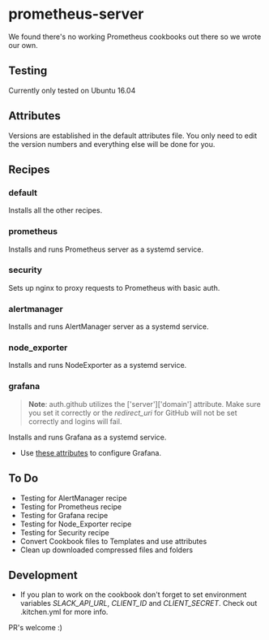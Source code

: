 # prometheus-server

We found there's no working Prometheus cookbooks out there so we wrote our own.

## Testing

Currently only tested on Ubuntu 16.04

## Attributes

Versions are established in the default attributes file. You only need to edit the version numbers and everything else will be done for you.

## Recipes

### default

Installs all the other recipes.

### prometheus

Installs and runs Prometheus server as a systemd service.

### security

Sets up nginx to proxy requests to Prometheus with basic auth.

### alertmanager

Installs and runs AlertManager server as a systemd service.

### node_exporter

Installs and runs NodeExporter as a systemd service.

### grafana

> **Note**: auth.github utilizes the ['server']['domain'] attribute. Make sure you set it correctly or the *redirect_uri* for GitHub will not be set correctly and logins will fail.

Installs and runs Grafana as a systemd service.

* Use [these attributes](https://github.com/chef-cookbooks/chef-grafana/blob/master/attributes/default.rb) to configure Grafana.

## To Do
* Testing for AlertManager recipe
* Testing for Prometheus recipe
* Testing for Grafana recipe
* Testing for Node_Exporter recipe
* Testing for Security recipe
* Convert Cookbook files to Templates and use attributes
* Clean up downloaded compressed files and folders

## Development
* If you plan to work on the cookbook don't forget to set environment variables *SLACK_API_URL*, *CLIENT_ID* and *CLIENT_SECRET*. Check out .kitchen.yml for more info.

PR's welcome :)
